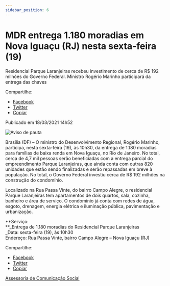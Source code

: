 ```yaml
---
sidebar_position: 6
---
```


# MDR entrega 1.180 moradias em Nova Iguaçu (RJ) nesta sexta-feira (19)

Residencial Parque Laranjeiras recebeu investimento de cerca de R$ 192 milhões do Governo Federal. Ministro Rogério Marinho participará da entrega das chaves

Compartilhe: 
*   [Facebook](https://www.facebook.com/sharer.php?u=https://www.gov.br/mdr/pt-br/noticias/mdr-entrega-1-180-moradias-em-nova-iguacu-rj-nesta-sexta-feira-19)
*    [Twitter](https://twitter.com/share?text=MDR%20entrega%201.180%20moradias%20em%20Nova%20Igua%C3%A7u%20%28RJ%29%20nesta%20sexta-feira%20%2819%29&url=https://www.gov.br/mdr/resolveuid/927c3fa4c2294a0d87deebd735ea0f5a)
*   [Copiar](https://www.gov.br/mdr/pt-br/noticias/mdr-entrega-1-180-moradias-em-nova-iguacu-rj-nesta-sexta-feira-19)

Publicado em 18/03/2021 14h52

![Aviso de pauta](https://www.gov.br/mdr/pt-br/noticias/mdr-entrega-1-180-moradias-em-nova-iguacu-rj-nesta-sexta-feira-19/aviso-de-pauta.jpeg/@@images/455783c9-3090-4ca8-b0a2-2d867e197ae8.jpeg)

Brasília (DF) – O ministro do Desenvolvimento Regional, Rogério Marinho, participa, nesta sexta-feira (19), às 10h30, da entrega de 1.180 moradias para famílias de baixa renda em Nova Iguaçu, no Rio de Janeiro. No total, cerca de 4,7 mil pessoas serão beneficiadas com a entrega parcial do empreendimento Parque Laranjeiras, que ainda conta com outras 820 unidades que estão sendo finalizadas e serão repassadas em breve à população. No total, o Governo Federal investiu cerca de R$ 192 milhões na construção do condomínio.

Localizado na Rua Passa Vinte, do bairro Campo Alegre, o residencial Parque Laranjeiras tem apartamentos de dois quartos, sala, cozinha, banheiro e área de serviço. O condomínio já conta com redes de água, esgoto, drenagem, energia elétrica e iluminação pública, pavimentação e urbanização.

**Serviço:  
**_Entrega de 1.180 moradias do Residencial Parque Laranjeiras  
_Data: sexta-feira (19), às 10h30  
Endereço: Rua Passa Vinte, bairro Campo Alegre – Nova Iguaçu (RJ)

Compartilhe:
*   [ Facebook](https://www.facebook.com/sharer.php?u=https://www.gov.br/mdr/pt-br/noticias/mdr-entrega-1-180-moradias-em-nova-iguacu-rj-nesta-sexta-feira-19)
*    [Twitter](https://twitter.com/share?text=MDR%20entrega%201.180%20moradias%20em%20Nova%20Igua%C3%A7u%20%28RJ%29%20nesta%20sexta-feira%20%2819%29&url=https://www.gov.br/mdr/resolveuid/927c3fa4c2294a0d87deebd735ea0f5a)
*   [Copiar](https://www.gov.br/mdr/pt-br/noticias/mdr-entrega-1-180-moradias-em-nova-iguacu-rj-nesta-sexta-feira-19)


[Assessoria de Comunicação Social](/docs/desenvolvimento-regional/links)
